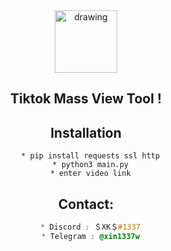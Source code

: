 <center><img style="" src="https://icones.pro/wp-content/uploads/2021/03/logo-icone-tiktok-simbolo.png" alt="drawing" width="100"/>
<center/>

## Tiktok Mass View Tool !
## Installation
```
  * pip install requests ssl http
  * python3 main.py
  * enter video link
```

##  Contact:
```css
  * Discord : ＄XK＄#1337
  * Telegram : @xin1337w
```

